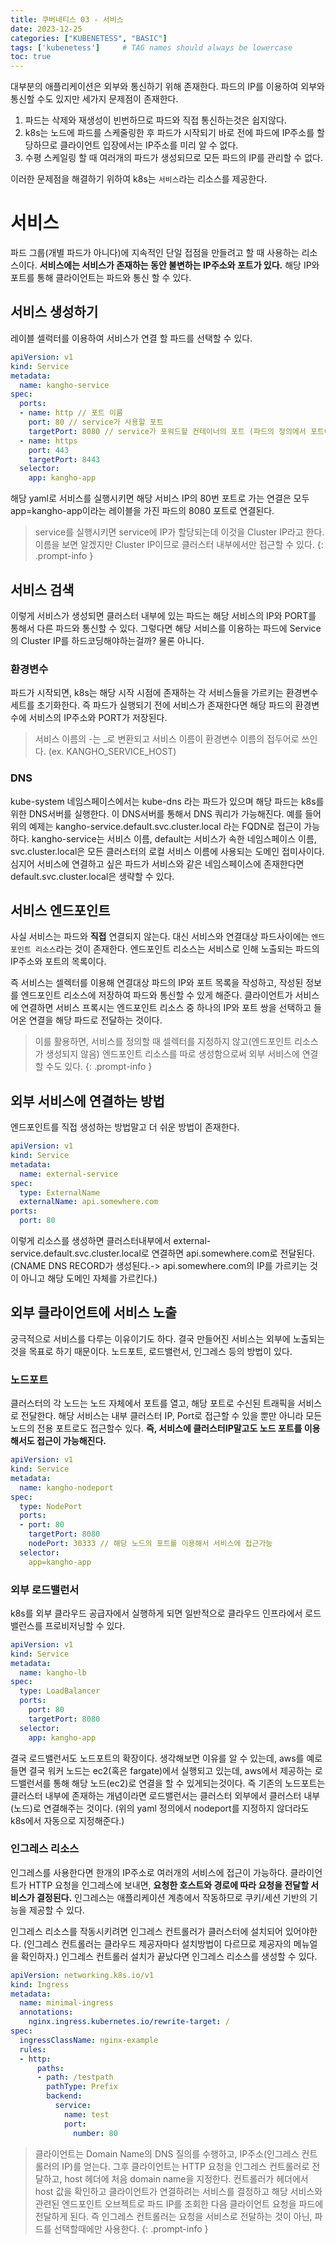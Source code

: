 ```yaml
---
title: 쿠버네티스 03 - 서비스
date: 2023-12-25
categories: ["KUBENETESS", "BASIC"]
tags: ['kubenetess']     # TAG names should always be lowercase
toc: true
---
```


대부분의 애플리케이션은 외부와 통신하기 위해 존재한다. 파드의 IP를 이용하여 외부와 통신할 수도 있지만 세가지 문제점이 존재한다.
1. 파드는 삭제와 재생성이 빈번하므로 파드와 직접 통신하는것은 쉽지않다.
2. k8s는 노드에 파드를 스케줄링한 후 파드가 시작되기 바로 전에 파드에 IP주소를 할당하므로 클라이언트 입장에서는 IP주소를 미리 알 수 없다.
3. 수평 스케일링 할 때 여러개의 파드가 생성되므로 모든 파드의 IP를 관리할 수 없다.

이러한 문제점을 해결하기 위하여 k8s는 `서비스`라는 리소스를 제공한다.

# 서비스

파드 그룹(개별 파드가 아니다)에 지속적인 단일 접점을 만들려고 할 때 사용하는 리소스이다. **서비스에는 서비스가 존재하는 동안 불변하는 IP주소와 포트가 있다.** 해당 IP와 포트를 통해 클라이언트는 파드와 통신 할 수 있다. 

## 서비스 생성하기

레이블 셀럭터를 이용하여 서비스가 연결 할 파드를 선택할 수 있다.
```yaml
apiVersion: v1
kind: Service
metadata:
  name: kangho-service
spec:
  ports:
  - name: http // 포트 이름
    port: 80 // service가 사용할 포트
    targetPort: 8080 // service가 포워드할 컨테이너의 포트 (파드의 정의에서 포트이름을 지정했다면 해당 이름을 사용할 수 있다.)
  - name: https 
    port: 443 
    targetPort: 8443
  selector:
    app: kangho-app
```
해당 yaml로 서비스를 실행시키면 해당 서비스 IP의 80번 포트로 가는 연결은 모두 app=kangho-app이라는 레이블을 가진 파드의 8080 포트로 연결된다.
> service를 실행시키면 service에 IP가 할당되는데 이것을 Cluster IP라고 한다. 이름을 보면 알겠지만 Cluster IP이므로 클러스터 내부에서만 접근할 수 있다.
{: .prompt-info }

## 서비스 검색

이렇게 서비스가 생성되면 클러스터 내부에 있는 파드는 해당 서비스의 IP와 PORT를 통해서 다른 파드와 통신할 수 있다. 그렇다면 해당 서비스를 이용하는 파드에 Service의 Cluster IP를 하드코딩해야하는걸까?
물론 아니다.

### 환경변수
파드가 시작되면, k8s는 해당 시작 시점에 존재하는 각 서비스들을 가르키는 환경변수 세트를 초기화한다. 즉 파드가 실행되기 전에 서비스가 존재한다면 해당 파드의 환경변수에 서비스의 IP주소와 PORT가 저장된다.
> 서비스 이름의 -는 _로 변환되고 서비스 이름이 환경변수 이름의 접두어로 쓰인다. (ex. KANGHO_SERVICE_HOST)

### DNS

kube-system 네임스페이스에서는 kube-dns 라는 파드가 있으며 해당 파드는 k8s를 위한 DNS서버를 실행한다. 이 DNS서버를 통해서 DNS 쿼리가 가능해진다. 예를 들어 위의 예제는
kangho-service.default.svc.cluster.local 라는 FQDN로 접근이 가능하다. kangho-service는 서비스 이름, default는 서비스가 속한 네임스페이스 이름, svc.cluster.local은 모든 클러스터의 로컬 서비스 이름에 사용되는 도메인 접미사이다. 심지어 서비스에 연결하고 싶은 파드가 서비스와 같은 네임스페이스에 존재한다면 default.svc.cluster.local은 생략할 수 있다.

## 서비스 엔드포인트

사실 서비스는 파드와 **직접** 연결되지 않는다. 대신 서비스와 연결대상 파드사이에는 `엔드포인트 리소스`라는 것이 존재한다. 엔드포인트 리소스는 서비스로 인해 노출되는 파드의 IP주소와 포트의 목록이다.

즉 서비스는 셀렉터를 이용해 연결대상 파드의 IP와 포트 목록을 작성하고, 작성된 정보를 엔드포인트 리소스에 저장하여 파드와 통신할 수 있게 해준다. 클라이언트가 서비스에 연결하면 서비스 프록시는 엔드포인트 리소스 중 하나의 IP와 포트 쌍을 선택하고 들어온 연결을 해당 파드로 전달하는 것이다.
> 이를 활용하면, 서비스를 정의할 때 셀렉터를 지정하지 않고(엔드포인트 리소스가 생성되지 않음) 엔드포인트 리소스를 따로 생성함으로써 외부 서비스에 연결할 수도 있다.
{: .prompt-info }

## 외부 서비스에 연결하는 방법

엔드포인트를 직접 생성하는 방법말고 더 쉬운 방법이 존재한다.
```yaml
apiVersion: v1
kind: Service
metadata:
  name: external-service
spec:
  type: ExternalName
  externalName: api.somewhere.com
ports:
  port: 80
```
이렇게 리소스를 생성하면 클러스터내부에서 external-service.default.svc.cluster.local로 연결하면 api.somewhere.com로 전달된다.(CNAME DNS RECORD가 생성된다.-> api.somewhere.com의 IP를 가르키는 것이 아니고 해당 도메인 자체를 가르킨다.)

## 외부 클라이언트에 서비스 노출

궁극적으로 서비스를 다루는 이유이기도 하다. 결국 만들어진 서비스는 외부에 노출되는것을 목표로 하기 때문이다. 노드포트, 로드밸런서, 인그레스 등의 방법이 있다.

### 노드포트

클러스터의 각 노드는 노드 자체에서 포트를 열고, 해당 포트로 수신된 트래픽을 서비스로 전달한다. 해당 서비스는 내부 클러스터 IP, Port로 접근할 수 있을 뿐만 아니라 모든 노드의 전용 포트로도 접근할수 있다.
**즉, 서비스에 클러스터IP말고도 노드 포트를 이용해서도 접근이 가능해진다.** 
```yaml
apiVersion: v1
kind: Service
metadata:
  name: kangho-nodeport
spec:
  type: NodePort
  ports:
  - port: 80
    targetPort: 8080
    nodePort: 30333 // 해당 노드의 포트를 이용해서 서비스에 접근가능
  selector:
    app=kangho-app
```

### 외부 로드밸런서

k8s를 외부 클라우드 공급자에서 실행하게 되면 일반적으로 클라우드 인프라에서 로드밸런스를 프로비저닝할 수 있다.
```yaml
apiVersion: v1
kind: Service
metadata:
  name: kangho-lb
spec:
  type: LoadBalancer
  ports:
    port: 80 
    targetPort: 8080
  selector:
    app: kangho-app
```
결국 로드밸런서도 노드포트의 확장이다. 생각해보면 이유를 알 수 있는데, aws를 예로 들면 결국 워커 노드는 ec2(혹은 fargate)에서 실행되고 있는데, aws에서 제공하는 로드밸런서를 통해 해당 노드(ec2)로 연결을 할 수 있게되는것이다. 즉 기존의 노드포트는 클러스터 내부에 존재하는 개념이라면 로드밸런서는 클러스터 외부에서 클러스터 내부(노드)로 연결해주는 것이다. (위의 yaml 정의에서 nodeport를 지정하지 않더라도 k8s에서 자동으로 지정해준다.)

### 인그레스 리소스

인그레스를 사용한다면 한개의 IP주소로 여러개의 서비스에 접근이 가능하다. 클라이언트가 HTTP 요청을 인그레스에 보내면, **요청한 호스트와 경로에 따라 요청을 전달할 서비스가 결정된다.** 인그레스는 애플리케이션 계층에서 작동하므로 쿠키/세션 기반의 기능을 제공할 수 있다.

인그레스 리소스를 작동시키려면 인그레스 컨트롤러가 클러스터에 설치되어 있어야한다. (인그레스 컨트롤러는 클라우드 제공자마다 설치방법이 다르므로 제공자의 메뉴얼을 확인하자.) 인그레스 컨트롤러 설치가 끝났다면 인그레스 리소스를 생성할 수 있다.
```yaml
apiVersion: networking.k8s.io/v1
kind: Ingress
metadata:
  name: minimal-ingress
  annotations:
    nginx.ingress.kubernetes.io/rewrite-target: /
spec:
  ingressClassName: nginx-example
  rules:
  - http:
      paths:
      - path: /testpath
        pathType: Prefix
        backend:
          service:
            name: test
            port:
              number: 80

```
> 클라이언트는 Domain Name의 DNS 질의를 수행하고, IP주소(인그레스 컨트롤러의 IP)를 얻는다. 그후 클라이언트는 HTTP 요청을 인그레스 컨트롤러로 전달하고, host 헤더에 처음 domain name을 지정한다.
컨트롤러가 헤더에서 host 값을 확인하고 클라이언트가 연결하려는 서비스를 결정하고 해당 서비스와 관련된 엔드포인트 오브젝트로 파드 IP를 조회한 다음 클라이언트 요청을 파드에 전달하게 된다. 즉 인그레스 컨트롤러는 요청을 서비스로 전달하는 것이 아닌, 파드를 선택할때에만 사용한다.
{: .prompt-info }